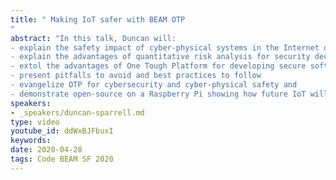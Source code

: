 ```yaml
---
title: " Making IoT safer with BEAM OTP
"
abstract: "In this talk, Duncan will: 
- explain the safety impact of cyber-physical systems in the Internet of things
- explain the advantages of quantitative risk analysis for security decision making
- extol the advantages of One Tough Platform for developing secure software
- present pitfalls to avoid and best practices to follow
- evangelize OTP for cybersecurity and cyber-physical safety and 
- demonstrate open-source on a Raspberry Pi showing how future IoT will adapt to threats in real-time."
speakers:
- _speakers/duncan-sparrell.md
type: video
youtube_id: ddWxBJFbuxI
keywords: 
date: 2020-04-28
tags: Code BEAM SF 2020
---
```

